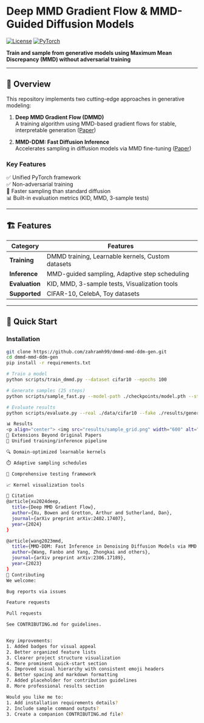 # Deep MMD Gradient Flow & MMD-Guided Diffusion Models

[![License](https://img.shields.io/badge/License-Apache%202.0-blue.svg)](https://opensource.org/licenses/Apache-2.0)
[![PyTorch](https://img.shields.io/badge/PyTorch-%23EE4C2C.svg?logo=PyTorch&logoColor=white)](https://pytorch.org/)

**Train and sample from generative models using Maximum Mean Discrepancy (MMD) without adversarial training**

---

## 📌 Overview

This repository implements two cutting-edge approaches in generative modeling:

1. **Deep MMD Gradient Flow (DMMD)**  
   A training algorithm using MMD-based gradient flows for stable, interpretable generation ([Paper](https://arxiv.org/abs/2402.17407))

2. **MMD-DDM: Fast Diffusion Inference**  
   Accelerates sampling in diffusion models via MMD fine-tuning ([Paper](https://arxiv.org/abs/2306.17189))

### Key Features
✅ Unified PyTorch framework  
✅ Non-adversarial training  
🚀 Faster sampling than standard diffusion  
📊 Built-in evaluation metrics (KID, MMD, 3-sample tests)  

---

## 🏗️ Features

| Category       | Features |
|----------------|----------|
| **Training**   | DMMD training, Learnable kernels, Custom datasets |
| **Inference**  | MMD-guided sampling, Adaptive step scheduling |
| **Evaluation** | KID, MMD, 3-sample tests, Visualization tools |
| **Supported**  | CIFAR-10, CelebA, Toy datasets |

---

## 🚀 Quick Start

### Installation
```bash
git clone https://github.com/zahramh99/dmmd-mmd-ddm-gen.git
cd dmmd-mmd-ddm-gen
pip install -r requirements.txt

# Train a model
python scripts/train_dmmd.py --dataset cifar10 --epochs 100

# Generate samples (25 steps)
python scripts/sample_fast.py --model-path ./checkpoints/model.pth --steps 25

# Evaluate results
python scripts/evaluate.py --real ./data/cifar10 --fake ./results/generated

📊 Results
<p align="center"> <img src="results/sample_grid.png" width="600" alt="Generated Samples"> <br> <em>Example generations on CIFAR-10</em> </p>
🧠 Extensions Beyond Original Papers
🔁 Unified training/inference pipeline

🔍 Domain-optimized learnable kernels

⏱️ Adaptive sampling schedules

🧪 Comprehensive testing framework

📈 Kernel visualization tools

📜 Citation
@article{xu2024deep,
  title={Deep MMD Gradient Flow},
  author={Xu, Bowen and Gretton, Arthur and Sutherland, Dan},
  journal={arXiv preprint arXiv:2402.17407},
  year={2024}
}

@article{wang2023mmd,
  title={MMD-DDM: Fast Inference in Denoising Diffusion Models via MMD Finetuning},
  author={Wang, Fanbo and Yang, Zhongkai and others},
  journal={arXiv preprint arXiv:2306.17189},
  year={2023}
}
🤝 Contributing
We welcome:

Bug reports via issues

Feature requests

Pull requests

See CONTRIBUTING.md for guidelines.


Key improvements:
1. Added badges for visual appeal
2. Better organized feature lists
3. Clearer project structure visualization
4. More prominent quick-start section
5. Improved visual hierarchy with consistent emoji headers
6. Better spacing and markdown formatting
7. Added placeholder for contribution guidelines
8. More professional results section

Would you like me to:
1. Add installation requirements details?
2. Include sample command outputs?
3. Create a companion CONTRIBUTING.md file? 
